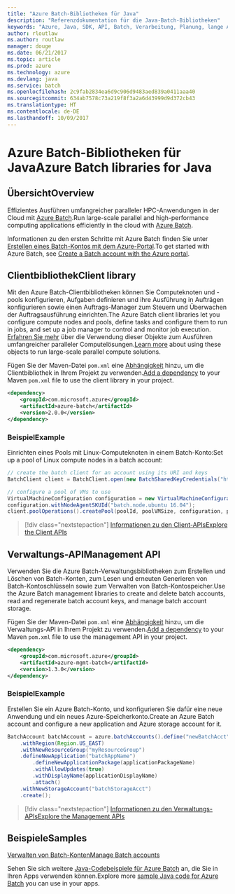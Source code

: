 ```yaml
---
title: "Azure Batch-Bibliotheken für Java"
description: "Referenzdokumentation für die Java-Batch-Bibliotheken"
keywords: "Azure, Java, SDK, API, Batch, Verarbeitung, Planung, lange Ausführungszeit"
author: rloutlaw
ms.author: routlaw
manager: douge
ms.date: 06/21/2017
ms.topic: article
ms.prod: azure
ms.technology: azure
ms.devlang: java
ms.service: batch
ms.openlocfilehash: 2c9fab2834ea6d9c906d9483aed839a0411aaa40
ms.sourcegitcommit: 634ab7578c73a219f8f3a2a6d43999d9d372cb43
ms.translationtype: HT
ms.contentlocale: de-DE
ms.lasthandoff: 10/09/2017
---
```

# <a name="azure-batch-libraries-for-java"></a><span data-ttu-id="185a2-104">Azure Batch-Bibliotheken für Java</span><span class="sxs-lookup"><span data-stu-id="185a2-104">Azure Batch libraries for Java</span></span>

## <a name="overview"></a><span data-ttu-id="185a2-105">Übersicht</span><span class="sxs-lookup"><span data-stu-id="185a2-105">Overview</span></span>

<span data-ttu-id="185a2-106">Effizientes Ausführen umfangreicher paralleler HPC-Anwendungen in der Cloud mit [Azure Batch](/azure/batch/batch-technical-overview).</span><span class="sxs-lookup"><span data-stu-id="185a2-106">Run large-scale parallel and high-performance computing applications efficiently in the cloud with [Azure Batch](/azure/batch/batch-technical-overview).</span></span>   

<span data-ttu-id="185a2-107">Informationen zu den ersten Schritte mit Azure Batch finden Sie unter [Erstellen eines Batch-Kontos mit dem Azure-Portal](/azure/batch/batch-account-create-portal).</span><span class="sxs-lookup"><span data-stu-id="185a2-107">To get started with Azure Batch, see [Create a Batch account with the Azure portal](/azure/batch/batch-account-create-portal).</span></span>

## <a name="client-library"></a><span data-ttu-id="185a2-108">Clientbibliothek</span><span class="sxs-lookup"><span data-stu-id="185a2-108">Client library</span></span>

<span data-ttu-id="185a2-109">Mit den Azure Batch-Clientbibliotheken können Sie Computeknoten und -pools konfigurieren, Aufgaben definieren und ihre Ausführung in Aufträgen konfigurieren sowie einen Auftrags-Manager zum Steuern und Überwachen der Auftragsausführung einrichten.</span><span class="sxs-lookup"><span data-stu-id="185a2-109">The Azure Batch client libraries let you configure compute nodes and pools, define tasks and configure them to run in jobs, and set up a job manager to control and monitor job execution.</span></span> <span data-ttu-id="185a2-110">[Erfahren Sie mehr](/azure/batch/batch-api-basics) über die Verwendung dieser Objekte zum Ausführen umfangreicher paralleler Computelösungen.</span><span class="sxs-lookup"><span data-stu-id="185a2-110">[Learn more](/azure/batch/batch-api-basics) about using these objects to run large-scale parallel compute solutions.</span></span>

<span data-ttu-id="185a2-111">Fügen Sie der Maven-Datei `pom.xml` eine [Abhängigkeit](https://maven.apache.org/guides/getting-started/index.html#How_do_I_use_external_dependencies) hinzu, um die Clientbibliothek in Ihrem Projekt zu verwenden.</span><span class="sxs-lookup"><span data-stu-id="185a2-111">[Add a dependency](https://maven.apache.org/guides/getting-started/index.html#How_do_I_use_external_dependencies) to your Maven `pom.xml` file to use the client library in your project.</span></span>

```XML
<dependency>
    <groupId>com.microsoft.azure</groupId>
    <artifactId>azure-batch</artifactId>
    <version>2.0.0</version>
</dependency>
```   

### <a name="example"></a><span data-ttu-id="185a2-112">Beispiel</span><span class="sxs-lookup"><span data-stu-id="185a2-112">Example</span></span>

<span data-ttu-id="185a2-113">Einrichten eines Pools mit Linux-Computeknoten in einem Batch-Konto:</span><span class="sxs-lookup"><span data-stu-id="185a2-113">Set up a pool of Linux compute nodes in a batch account:</span></span>

```java
// create the batch client for an account using its URI and keys
BatchClient client = BatchClient.open(new BatchSharedKeyCredentials("https://fabrikambatch.eastus.batch.azure.com", "fabrikambatch", batchKey));

// configure a pool of VMs to use 
VirtualMachineConfiguration configuration = new VirtualMachineConfiguration();
configuration.withNodeAgentSKUId("batch.node.ubuntu 16.04");
client.poolOperations().createPool(poolId, poolVMSize, configuration, poolVMCount);
```

> [!div class="nextstepaction"]
> [<span data-ttu-id="185a2-114">Informationen zu den Client-APIs</span><span class="sxs-lookup"><span data-stu-id="185a2-114">Explore the Client APIs</span></span>](/java/api/overview/azure/batch/clientlibrary)


## <a name="management-api"></a><span data-ttu-id="185a2-115">Verwaltungs-API</span><span class="sxs-lookup"><span data-stu-id="185a2-115">Management API</span></span>

<span data-ttu-id="185a2-116">Verwenden Sie die Azure Batch-Verwaltungsbibliotheken zum Erstellen und Löschen von Batch-Konten, zum Lesen und erneuten Generieren von Batch-Kontoschlüsseln sowie zum Verwalten von Batch-Kontospeicher.</span><span class="sxs-lookup"><span data-stu-id="185a2-116">Use the Azure Batch management libraries to create and delete batch accounts, read and regenerate batch account keys, and manage batch account storage.</span></span>

<span data-ttu-id="185a2-117">Fügen Sie der Maven-Datei `pom.xml` eine [Abhängigkeit](https://maven.apache.org/guides/getting-started/index.html#How_do_I_use_external_dependencies) hinzu, um die Verwaltungs-API in Ihrem Projekt zu verwenden.</span><span class="sxs-lookup"><span data-stu-id="185a2-117">[Add a dependency](https://maven.apache.org/guides/getting-started/index.html#How_do_I_use_external_dependencies) to your Maven `pom.xml` file to use the management API in your project.</span></span>

```XML
<dependency>
    <groupId>com.microsoft.azure</groupId>
    <artifactId>azure-mgmt-batch</artifactId>
    <version>1.3.0</version>
</dependency>
```

### <a name="example"></a><span data-ttu-id="185a2-118">Beispiel</span><span class="sxs-lookup"><span data-stu-id="185a2-118">Example</span></span>

<span data-ttu-id="185a2-119">Erstellen Sie ein Azure Batch-Konto, und konfigurieren Sie dafür eine neue Anwendung und ein neues Azure-Speicherkonto.</span><span class="sxs-lookup"><span data-stu-id="185a2-119">Create an Azure Batch account and configure a new application and Azure storage account for it.</span></span>

```java
BatchAccount batchAccount = azure.batchAccounts().define("newBatchAcct")
    .withRegion(Region.US_EAST)
    .withNewResourceGroup("myResourceGroup")
    .defineNewApplication("batchAppName")
        .defineNewApplicationPackage(applicationPackageName)
        .withAllowUpdates(true)
        .withDisplayName(applicationDisplayName)
        .attach()
    .withNewStorageAccount("batchStorageAcct")
    .create();
```

> [!div class="nextstepaction"]
> [<span data-ttu-id="185a2-120">Informationen zu den Verwaltungs-APIs</span><span class="sxs-lookup"><span data-stu-id="185a2-120">Explore the Management APIs</span></span>](/java/api/overview/azure/batch/managementapi)


## <a name="samples"></a><span data-ttu-id="185a2-121">Beispiele</span><span class="sxs-lookup"><span data-stu-id="185a2-121">Samples</span></span>

<span data-ttu-id="185a2-122">[Verwalten von Batch-Konten][1]</span><span class="sxs-lookup"><span data-stu-id="185a2-122">[Manage Batch accounts][1]</span></span>   

<span data-ttu-id="185a2-123">Sehen Sie sich weitere [Java-Codebeispiele für Azure Batch](https://azure.microsoft.com/resources/samples/?platform=java&term=batch) an, die Sie in Ihren Apps verwenden können.</span><span class="sxs-lookup"><span data-stu-id="185a2-123">Explore more [sample Java code for Azure Batch](https://azure.microsoft.com/resources/samples/?platform=java&term=batch) you can use in your apps.</span></span>

[1]: https://github.com/Azure-Samples/batch-java-manage-batch-accounts